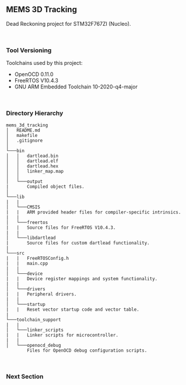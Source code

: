 ## MEMS 3D Tracking

Dead Reckoning project for STM32F767ZI (Nucleo).

<br>

### Tool Versioning

Toolchains used by this project:

+ OpenOCD 0.11.0
+ FreeRTOS V10.4.3
+ GNU ARM Embedded Toolchain 10-2020-q4-major

<br>

### Directory Hierarchy

```
mems_3d_tracking
│   README.md
│   makefile
│   .gitignore
│
└───bin
│   │   dartlead.bin
│   │   dartlead.elf
│   │   dartlead.hex
│   │   linker_map.map
│   │
│   └───output
|       Compiled object files.
│   
└───lib
|   |
│   └───CMSIS
|   |   ARM provided header files for compiler-specific intrinsics.
|   |
│   └───freertos
|   |   Source files for FreeRTOS V10.4.3.
|   |
│   └───libdartlead
|       Source files for custom dartlead functionality.
|
└───src
|   |   FreeRTOSConfig.h
|   |   main.cpp
|   |
│   └───device
|   |   Device register mappings and system functionality.
|   |
│   └───drivers
|   |   Peripheral drivers.
|   |
│   └───startup
|   |   Reset vector startup code and vector table.
|
└───toolchain_support
|   |
│   └───linker_scripts
|   |   Linker scripts for microcontroller.
|   |
│   └───openocd_debug
        Files for OpenOCD debug configuration scripts.
```

<br>

### Next Section